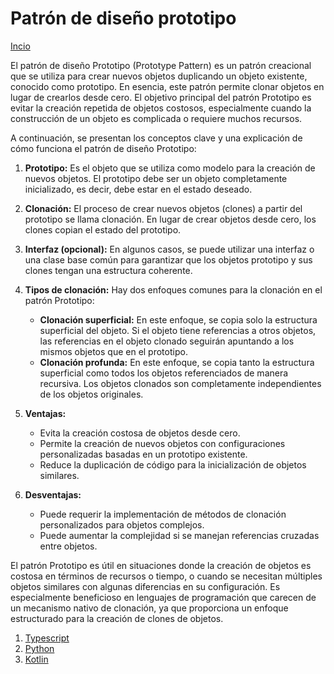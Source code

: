 # Patrón de diseño prototipo

[Incio](../../../README-es.md)

El patrón de diseño Prototipo (Prototype Pattern) es un patrón creacional que se utiliza para crear nuevos objetos duplicando un objeto existente, conocido como prototipo. En esencia, este patrón permite clonar objetos en lugar de crearlos desde cero. El objetivo principal del patrón Prototipo es evitar la creación repetida de objetos costosos, especialmente cuando la construcción de un objeto es complicada o requiere muchos recursos.

A continuación, se presentan los conceptos clave y una explicación de cómo funciona el patrón de diseño Prototipo:

1. **Prototipo:** Es el objeto que se utiliza como modelo para la creación de nuevos objetos. El prototipo debe ser un objeto completamente inicializado, es decir, debe estar en el estado deseado.

2. **Clonación:** El proceso de crear nuevos objetos (clones) a partir del prototipo se llama clonación. En lugar de crear objetos desde cero, los clones copian el estado del prototipo.

3. **Interfaz (opcional):** En algunos casos, se puede utilizar una interfaz o una clase base común para garantizar que los objetos prototipo y sus clones tengan una estructura coherente.

4. **Tipos de clonación:** Hay dos enfoques comunes para la clonación en el patrón Prototipo:

   - **Clonación superficial:** En este enfoque, se copia solo la estructura superficial del objeto. Si el objeto tiene referencias a otros objetos, las referencias en el objeto clonado seguirán apuntando a los mismos objetos que en el prototipo.
   - **Clonación profunda:** En este enfoque, se copia tanto la estructura superficial como todos los objetos referenciados de manera recursiva. Los objetos clonados son completamente independientes de los objetos originales.

5. **Ventajas:**

   - Evita la creación costosa de objetos desde cero.
   - Permite la creación de nuevos objetos con configuraciones personalizadas basadas en un prototipo existente.
   - Reduce la duplicación de código para la inicialización de objetos similares.

6. **Desventajas:**
   - Puede requerir la implementación de métodos de clonación personalizados para objetos complejos.
   - Puede aumentar la complejidad si se manejan referencias cruzadas entre objetos.

El patrón Prototipo es útil en situaciones donde la creación de objetos es costosa en términos de recursos o tiempo, o cuando se necesitan múltiples objetos similares con algunas diferencias en su configuración. Es especialmente beneficioso en lenguajes de programación que carecen de un mecanismo nativo de clonación, ya que proporciona un enfoque estructurado para la creación de clones de objetos.

1. [Typescript](prototype.ts)
1. [Python](prototype.py)
1. [Kotlin](prototype.kt)
